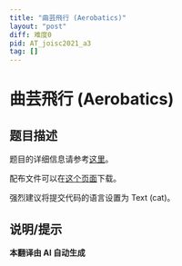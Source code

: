 ```yaml
---
title: "曲芸飛行 (Aerobatics)"
layout: "post"
diff: 难度0
pid: AT_joisc2021_a3
tag: []
---
```


# 曲芸飛行 (Aerobatics)

## 题目描述

题目的详细信息请参考[这里](https://atcoder.jp/contests/joisc2021/tasks/joisc2021_a3)。

配布文件可以在[这个页面](https://www.ioi-jp.org/camp/2021/2021-sp-tasks/index.html)下载。

强烈建议将提交代码的语言设置为 Text (cat)。

## 说明/提示

**本翻译由 AI 自动生成**

